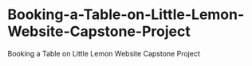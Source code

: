 # Booking-a-Table-on-Little-Lemon-Website-Capstone-Project
Booking a Table on Little Lemon Website Capstone Project
